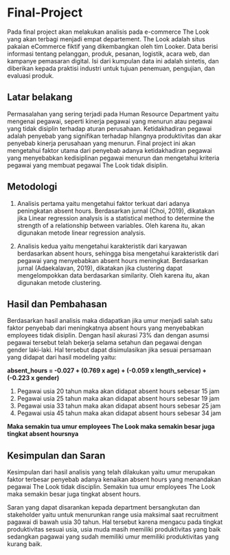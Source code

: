 # Final-Project

Pada final project akan melakukan analisis pada e-commerce The Look yang akan terbagi menjadi empat departement. The Look adalah situs pakaian eCommerce fiktif yang dikembangkan oleh tim Looker. Data berisi informasi tentang pelanggan, produk, pesanan, logistik, acara web, dan kampanye pemasaran digital. Isi dari kumpulan data ini adalah sintetis, dan diberikan kepada praktisi industri untuk tujuan penemuan, pengujian, dan evaluasi produk.

## Latar belakang
Permasalahan yang sering terjadi pada Human Resource Department yaitu mengenai pegawai, seperti kinerja pegawai yang menurun atau pegawai yang tidak disiplin terhadap aturan perusahaan. Ketidakhadiran pegawai adalah penyebab yang signifikan terhadap hilangnya produktivitas dan akar penyebab kinerja perusahaan yang menurun. Final project ini akan mengetahui faktor utama dari penyebab adanya ketidakhadiran pegawai yang menyebabkan kedisiplinan pegawai menurun dan mengetahui kriteria pegawai yang membuat pegawai The Look tidak disiplin. 

## Metodologi
1. Analisis pertama yaitu mengetahui faktor terkuat dari adanya peningkatan absent hours. Berdasarkan jurnal (Choi, 2019), dikatakan jika Linear regression analysis is a   statistical method to determine the strength of a relationship between variables. Oleh karena itu, akan digunakan metode linear regression analysis.

2. Analisis kedua yaitu mengetahui karakteristik dari karyawan berdasarkan absent hours, sehingga bisa mengetahui karakteristik dari pegawai yang menyebabkan absent hours meningkat. Berdasarkan jurnal (Adaekalavan, 2019), dikatakan jika clustering dapat mengelompokkan data berdasarkan similarity. Oleh karena itu, akan digunakan metode clustering.

## Hasil dan Pembahasan
Berdasarkan hasil analisis maka didapatkan jika umur menjadi salah satu faktor penyebab dari meningkatnya absent hours yang menyebabkan employees tidak disiplin. Dengan hasil akurasi 73% dan dengan asumsi pegawai tersebut telah bekerja selama setahun dan pegawai dengan gender laki-laki. 
Hal tersebut dapat disimulasikan jika sesuai persamaan yang didapat dari hasil modeling yaitu:

**absent_hours = -0.027 + (0.769 x age) + (-0.059 x length_service) + (-0.223 x gender)**

1. Pegawai usia 20 tahun maka akan didapat absent hours sebesar 15 jam
2. Pegawai usia 25 tahun maka akan didapat absent hours sebesar 19 jam
3. Pegawai usia 33  tahun maka akan didapat absent hours sebesar 25 jam
4. Pegawai usia 45  tahun maka akan didapat absent hours sebesar 34 jam

**Maka semakin tua umur employees The Look maka semakin besar juga tingkat absent hoursnya**

## Kesimpulan dan Saran
Kesimpulan dari hasil analisis yang telah dilakukan yaitu umur merupakan faktor terbesar penyebab adanya kenaikan absent hours yang menandakan pegawai The Look tidak disciplin. Semakin tua umur employees The Look maka semakin besar juga tingkat absent hours. 

Saran yang dapat disarankan kepada department bersangkutan dan stakeholder yaitu untuk menurunkan range usia maksimal saat recruitment pagawai di bawah usia 30 tahun. Hal tersebut karena mengacu pada tingkat produktivitas sesuai usia, usia muda masih memiliki produktivitas yang baik sedangkan pagawai yang sudah memiliki umur memiliki produktivitas yang kurang baik.  
